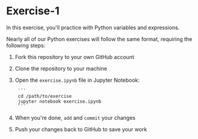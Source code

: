 # Exercise-1
In this exercise, you'll practice with Python variables and expressions.

Nearly all of our Python exercises will follow the same format, requiring the following steps:

1. Fork this repository to your own GitHub account
2. Clone the repository to your machine
3. Open the `exercise.ipynb` file in Jupyter Notebook:
		
		```
		cd /path/to/exercise
		jupyter notebook exercise.ipynb
		```

4. When you're done, `add` and `commit` your changes
5. Push your changes back to GitHub to save your work
